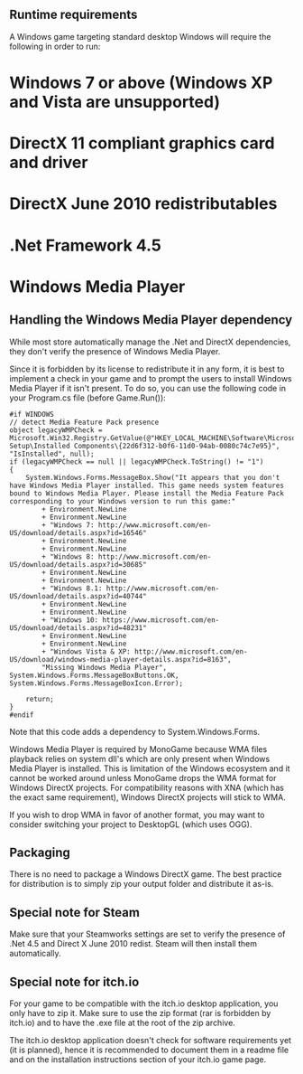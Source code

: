 ## Runtime requirements

A Windows game targeting standard desktop Windows will require the following in order to run:
# Windows 7 or above (Windows XP and Vista are unsupported)
# DirectX 11 compliant graphics card and driver
# DirectX June 2010 redistributables
# .Net Framework 4.5
# Windows Media Player

## Handling the Windows Media Player dependency

While most store automatically manage the .Net and DirectX dependencies, they don't verify the presence of Windows Media Player.

Since it is forbidden by its license to redistribute it in any form, it is best to implement a check in your game and to prompt the users to install Windows Media Player if it isn't present. To do so, you can use the following code in your Program.cs file (before Game.Run()):

```
#if WINDOWS
// detect Media Feature Pack presence            
object legacyWMPCheck = Microsoft.Win32.Registry.GetValue(@"HKEY_LOCAL_MACHINE\Software\Microsoft\Active Setup\Installed Components\{22d6f312-b0f6-11d0-94ab-0080c74c7e95}", "IsInstalled", null);
if (legacyWMPCheck == null || legacyWMPCheck.ToString() != "1")
{
	System.Windows.Forms.MessageBox.Show("It appears that you don't have Windows Media Player installed. This game needs system features bound to Windows Media Player. Please install the Media Feature Pack corresponding to your Windows version to run this game:"
		+ Environment.NewLine
		+ Environment.NewLine
		+ "Windows 7: http://www.microsoft.com/en-US/download/details.aspx?id=16546"
		+ Environment.NewLine
		+ Environment.NewLine
		+ "Windows 8: http://www.microsoft.com/en-US/download/details.aspx?id=30685"
		+ Environment.NewLine
		+ Environment.NewLine
		+ "Windows 8.1: http://www.microsoft.com/en-US/download/details.aspx?id=40744"
		+ Environment.NewLine
		+ Environment.NewLine
		+ "Windows 10: https://www.microsoft.com/en-US/download/details.aspx?id=48231"
		+ Environment.NewLine
		+ Environment.NewLine
		+ "Windows Vista & XP: http://www.microsoft.com/en-US/download/windows-media-player-details.aspx?id=8163",
		"Missing Windows Media Player", System.Windows.Forms.MessageBoxButtons.OK, System.Windows.Forms.MessageBoxIcon.Error);

	return;
}
#endif
```

Note that this code adds a dependency to System.Windows.Forms.

Windows Media Player is required by MonoGame because WMA files playback relies on system dll's which are only present when Windows Media Player is installed. This is limitation of the Windows ecosystem and it cannot be worked around unless MonoGame drops the WMA format for Windows DirectX projects. For compatibility reasons with XNA (which has the exact same requirement), Windows DirectX projects will stick to WMA.

If you wish to drop WMA in favor of another format, you may want to consider switching your project to DesktopGL (which uses OGG).

## Packaging

There is no need to package a Windows DirectX game. The best practice for distribution is to simply zip your output folder and distribute it as-is.

## Special note for Steam

Make sure that your Steamworks settings are set to verify the presence of .Net 4.5 and Direct X June 2010 redist. Steam will then install them automatically.

## Special note for itch.io

For your game to be compatible with the itch.io desktop application, you only have to zip it. Make sure to use the zip format (rar is forbidden by itch.io) and to have the .exe file at the root of the zip archive.

The itch.io desktop application doesn't check for software requirements yet (it is planned), hence it is recommended to document them in a readme file and on the installation instructions section of your itch.io game page.